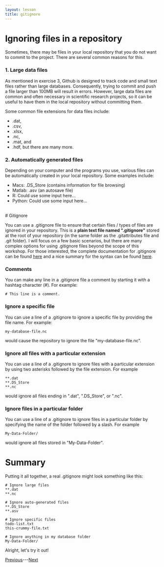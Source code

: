 ```yaml
---
layout: lesson
title: gitignore
---
```


# Ignoring files in a repository

Sometimes, there may be files in your local repository that you do not want to commit to the project. There are several common reasons for this.

### 1. Large data files

As mentioned in exercise 3, Github is designed to track code and small text files rather than large databases. Consequently, trying to commit and push a file larger than 100MB will result in errors. However, large data files are common and often necessary in scientific research projects, so it can be useful to have them in the local repository without committing them.

Some common file extensions for data files include: 
* .dat,
* .csv,
* .xlsx,
* .nc,
* .mat, and
* .hdf,
but there are many more.

### 2. Automatically generated files

Depending on your computer and the programs you use, various files can be automatically created in your local repository. Some examples include:
* Macs: .DS_Store (contains information for file browsing)
* Matlab: .asv (an autosave file)
* R: Could use some input here...
* Python: Could use some input here...

<br>
# Gitignore

You can use a .gitignore file to ensure that certain files / types of files are ignored in your repository. This is a **plain text file named ".gitignore"** stored at the root of your repository (in the same folder as the .gitattributes file and .git folder). I will focus on a few basic scenarios, but there are many complex options for using .gitignore files beyond the scope of this workshop. For those interested, the complete documentation for .gitignore can be found [here](https://git-scm.com/docs/gitignore) and a nice summary for the syntax can be found [here](https://www.atlassian.com/git/tutorials/saving-changes/gitignore).

### Comments

You can make any line in a .gitignore file a comment by starting it with a hashtag character (#). For example:
```
# This line is a comment.
```

### Ignore a specific file
You can use a line of a .gitignore to ignore a specific file by providing the file name. For example:
```
my-database-file.nc
```
would cause the repository to ignore the file "my-database-file.nc".

### Ignore all files with a particular extension
You can use a line of a .gitignore to ignore files with a particular extension by using two asterisks followed by the file extension. For example
```
**.dat
**.DS_Store
**.nc
```
would ignore all files ending in ".dat", ".DS_Store", or ".nc".

### Ignore files in a particular folder
You can use a line of a .gitignore to ignore files in a particular folder by specifying the name of the folder followed by a slash. For example
```
My-Data-Folder/
```
would ignore all files stored in "My-Data-Folder".

# Summary

Putting it all together, a real .gitignore might look something like this:
```
# Ignore large files
**.dat
**.nc

# Ignore auto-generated files
**.DS_Store
**.asv

# Ignore specific files
todo-list.txt
this-crummy-file.txt

# Ignore anything in my database folder
My-Data-Folder/
```

Alright, let's try it out!

[Previous](exercise-4)---[Next](exercise-5)
